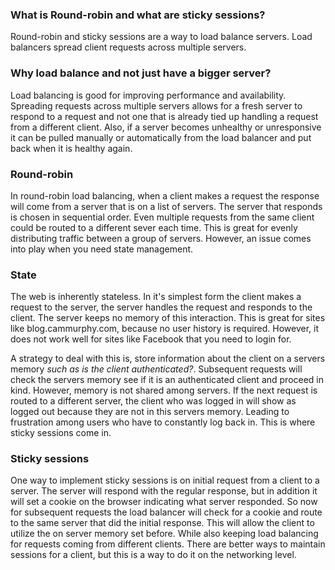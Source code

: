 ### What is Round-robin and what are sticky sessions?
Round-robin and sticky sessions are a way to load balance servers. Load balancers spread client requests across multiple servers.

### Why load balance and not just have a bigger server? 
Load balancing is good for improving performance and availability. Spreading requests across multiple servers allows for a fresh server to respond to a request and not one that is already tied up handling a request from a different client. Also, if a server becomes unhealthy or unresponsive it can be pulled manually or automatically from the load balancer and put back when it is healthy again.

### Round-robin

In round-robin load balancing, when a client makes a request the response will come from a server that is on a list of servers. The server that responds is chosen in sequential order. Even multiple requests from the same client could be routed to a different sever each time. This is great for evenly distributing traffic between a group of servers. However, an issue comes into play when you need state management.

### State

The web is inherently stateless. In it's simplest form the client makes a request to the server, the server handles the request and responds to the client. The server keeps no memory of this interaction. This is great for sites like blog.cammurphy.com, because no user history is required. However, it does not work well for sites like Facebook that you need to login for. 

A strategy to deal with this is, store information about the client on a servers memory *such as is the client authenticated?*. Subsequent requests will check the servers memory see if it is an authenticated client and proceed in kind. However, memory is not shared among servers. If the next request is routed to a different server, the client who was logged in will show as logged out because they are not in this servers memory. Leading to frustration among users who have to constantly log back in. This is where sticky sessions come in.

### Sticky sessions

One way to implement sticky sessions is on initial request from a client to a server. The server will respond with the regular response, but in addition it will set a cookie on the browser indicating what server responded. So now for subsequent requests the load balancer will check for a cookie and route to the same server that did the initial response. This will allow the client to utilize the on server memory set before. While also keeping load balancing for requests coming from different clients. There are better ways to maintain sessions for a client, but this is a way to do it on the networking level.
